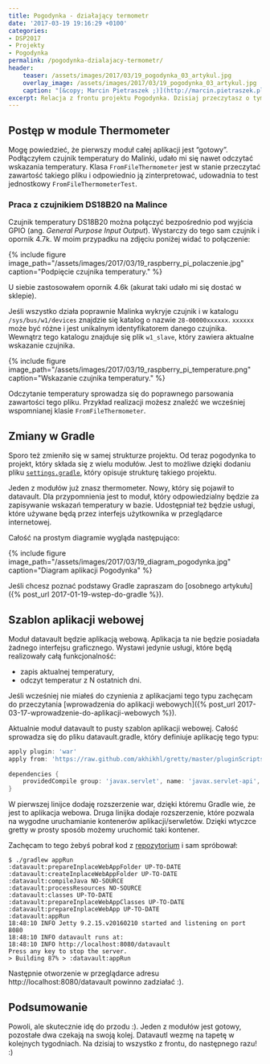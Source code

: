 ```yaml
---
title: Pogodynka - działający termometr
date: '2017-03-19 19:16:29 +0100'
categories:
- DSP2017
- Projekty
- Pogodynka
permalink: /pogodynka-dzialajacy-termometr/
header:
    teaser: /assets/images/2017/03/19_pogodynka_03_artykul.jpg
    overlay_image: /assets/images/2017/03/19_pogodynka_03_artykul.jpg
    caption: "[&copy; Marcin Pietraszek ;)](http://marcin.pietraszek.pl)"
excerpt: Relacja z frontu projektu Pogodynka. Dzisiaj przeczytasz o tym czym jest projekt modułowy w Gradle, zobaczysz jak wygląda podstawowy szablon aplikacji webowej. Dowiesz się też jak odczytywać temperaturę z czujnika DS18B20, który podłączyłem do Malinki. Zapraszam do lektury.
---
```


## Postęp w module Thermometer

Mogę powiedzieć, że pierwszy moduł całej aplikacji jest “gotowy”. Podłączyłem czujnik temperatury do Malinki, udało mi się nawet odczytać wskazania temperatury. Klasa `FromFileThermometer` jest w stanie przeczytać zawartość takiego pliku i odpowiednio ją zinterpretować, udowadnia to test jednostkowy `FromFileThermometerTest`.

### Praca z czujnikiem DS18B20 na Malince

Czujnik temperatury DS18B20 można połączyć bezpośrednio pod wyjścia GPIO (ang. _General Purpose Input Output_). Wystarczy do tego sam czujnik i opornik 4.7k. W moim przypadku na zdjęciu poniżej widać to połączenie:

{% include figure image_path="/assets/images/2017/03/19_raspberry_pi_polaczenie.jpg" caption="Podpięcie czujnika temperatury." %}

U siebie zastosowałem opornik 4.6k (akurat taki udało mi się dostać w sklepie).

Jeśli wszystko działa poprawnie Malinka wykryje czujnik i w katalogu `/sys/bus/w1/devices` znajdzie się katalog o nazwie `28-00000xxxxxx`. `xxxxxx` może być różne i jest unikalnym identyfikatorem danego czujnika. Wewnątrz tego katalogu znajduje się plik `w1_slave`, który zawiera aktualne wskazanie czujnika.

{% include figure image_path="/assets/images/2017/03/19_raspberry_pi_temperature.png" caption="Wskazanie czujnika temperatury." %}

Odczytanie temperatury sprowadza się do poprawnego parsowania zawartości tego pliku. Przykład realizacji możesz znaleźć we wcześniej wspomnianej klasie `FromFileThermometer`.

## Zmiany w Gradle

Sporo też zmieniło się w samej strukturze projektu. Od teraz pogodynka to projekt, który składa się z wielu modułów. Jest to możliwe dzięki dodaniu pliku [`settings.gradle`](https://github.com/SamouczekProgramisty/Pogodynka/blob/master/settings.gradle), który opisuje strukturę takiego projektu.

Jeden z modułów już znasz thermometer. Nowy, który się pojawił to datavault. Dla przypomnienia jest to moduł, który odpowiedzialny będzie za zapisywanie wskazań temperatury w bazie. Udostępniał też będzie usługi, które używane będą przez interfejs użytkownika w przeglądarce internetowej.

Całość na prostym diagramie wygląda następująco:

{% include figure image_path="/assets/images/2017/03/19_diagram_pogodynka.jpg" caption="Diagram aplikacji Pogodynka" %}

Jeśli chcesz poznać podstawy Gradle zapraszam do [osobnego artykułu]({% post_url 2017-01-19-wstep-do-gradle %}).

## Szablon aplikacji webowej

Moduł datavault będzie aplikacją webową. Aplikacja ta nie będzie posiadała żadnego interfejsu graficznego. Wystawi jedynie usługi, które będą realizowały całą funkcjonalność:
- zapis aktualnej temperatury,
- odczyt temperatur z N ostatnich dni.

Jeśli wcześniej nie miałeś do czynienia z aplikacjami tego typu zachęcam do przeczytania [wprowadzenia do aplikacji webowych]({% post_url 2017-03-17-wprowadzenie-do-aplikacji-webowych %}).

Aktualnie moduł datavault to pusty szablon aplikacji webowej. Całość sprowadza się do pliku datavault.gradle, który definiuje aplikację tego typu:

```gradle
apply plugin: 'war'
apply from: 'https://raw.github.com/akhikhl/gretty/master/pluginScripts/gretty.plugin'
 
dependencies {
    providedCompile group: 'javax.servlet', name: 'javax.servlet-api', version: '3.1.0'
}
```

W pierwszej linijce dodaję rozszerzenie war, dzięki któremu Gradle wie, że jest to aplikacja webowa. Druga linijka dodaje rozszerzenie, które pozwala na wygodne uruchamianie kontenerów aplikacji/serwletów. Dzięki wtyczce gretty w prosty sposób możemy uruchomić taki kontener.

Zachęcam to tego żebyś pobrał kod z [repozytorium](https://github.com/SamouczekProgramisty/Pogodynka) i sam spróbował:

    $ ./gradlew appRun
    :datavault:prepareInplaceWebAppFolder UP-TO-DATE
    :datavault:createInplaceWebAppFolder UP-TO-DATE
    :datavault:compileJava NO-SOURCE
    :datavault:processResources NO-SOURCE
    :datavault:classes UP-TO-DATE
    :datavault:prepareInplaceWebAppClasses UP-TO-DATE
    :datavault:prepareInplaceWebApp UP-TO-DATE
    :datavault:appRun
    18:48:10 INFO Jetty 9.2.15.v20160210 started and listening on port 8080
    18:48:10 INFO datavault runs at:
    18:48:10 INFO http://localhost:8080/datavault
    Press any key to stop the server.
    > Building 87% > :datavault:appRun

Następnie otworzenie w przeglądarce adresu http://localhost:8080/datavault powinno zadziałać :).

## Podsumowanie

Powoli, ale skutecznie idę do przodu :). Jeden z modułów jest gotowy, pozostałe dwa czekają na swoją kolej. Datavautl wezmę na tapetę w kolejnych tygodniach. Na dzisiaj to wszystko z frontu, do następnego razu! :)
